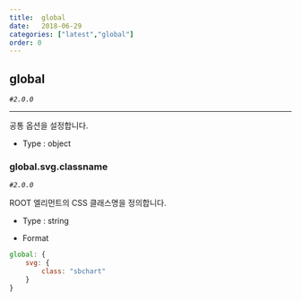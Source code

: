 ```yaml
---
title:  global
date:   2018-06-29
categories: ["latest","global"]
order: 0
---
```


## global

_`#2.0.0`_

---

공통 옵션을 설정합니다.

* Type : object

### global.svg.classname

_`#2.0.0`_

ROOT 엘리먼트의 CSS 클래스명을 정의합니다.

* Type : string

* Format
```javascript
global: {
    svg: { 
        class: "sbchart"
    }
}
```
